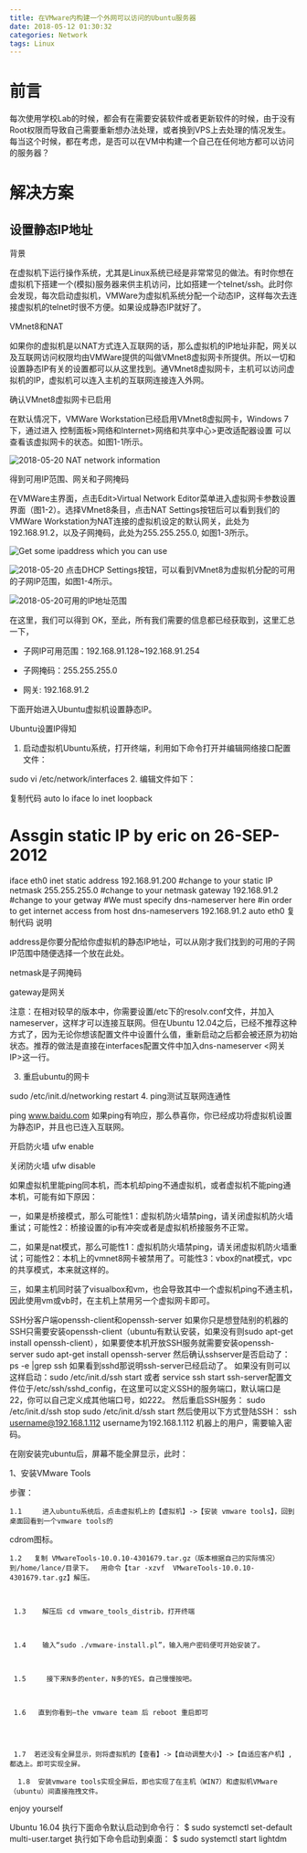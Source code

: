 ```yaml
---
title: 在VMware内构建一个外网可以访问的Ubuntu服务器
date: 2018-05-12 01:30:32
categories: Network
tags: Linux
---
```

# 前言
每次使用学校Lab的时候，都会有在需要安装软件或者更新软件的时候，由于没有Root权限而导致自己需要重新想办法处理，或者换到VPS上去处理的情况发生。每当这个时候，都在考虑，是否可以在VM中构建一个自己在任何地方都可以访问的服务器？
# 解决方案
## 设置静态IP地址
背景

在虚拟机下运行操作系统，尤其是Linux系统已经是非常常见的做法。有时你想在虚拟机下搭建一个(模拟)服务器来供主机访问，比如搭建一个telnet/ssh。此时你会发现，每次启动虚拟机，VMWare为虚拟机系统分配一个动态IP，这样每次去连接虚拟机的telnet时很不方便。如果设成静态IP就好了。

VMnet8和NAT

如果你的虚拟机是以NAT方式连入互联网的话，那么虚拟机的IP地址非配，网关以及互联网访问权限均由VMWare提供的叫做VMnet8虚拟网卡所提供。所以一切和设置静态IP有关的设置都可以从这里找到。通VMnet8虚拟网卡，主机可以访问虚拟机的IP，虚拟机可以连入主机的互联网连接连入外网。

确认VMnet8虚拟网卡已启用

在默认情况下，VMWare Workstation已经启用VMnet8虚拟网卡，Windows 7下，通过进入 控制面板>网络和Internet>网络和共享中心>更改适配器设置 可以查看该虚拟网卡的状态。如图1-1所示。

![2018-05-20 NAT network information](/images/in-post/2018-05-20NATNetworkInformation.png) 

得到可用IP范围、网关和子网掩码

在VMWare主界面，点击Edit>Virtual Network Editor菜单进入虚拟网卡参数设置界面（图1-2）。选择VMnet8条目，点击NAT Settings按钮后可以看到我们的VMWare Workstation为NAT连接的虚拟机设定的默认网关，此处为192.168.91.2，以及子网掩码，此处为255.255.255.0, 如图1-3所示。


![Get some ipaddress which you can use](/images/in-post/getSomeIpaddressWhichYouCanUse.png) 


![2018-05-20 ](/images/in-post/2018-05-20.png) 
点击DHCP Settings按钮，可以看到VMnet8为虚拟机分配的可用的子网IP范围，如图1-4所示。


![2018-05-20可用的IP地址范围](/images/in-post/2018-05-20可用的IP地址范围.png) 


在这里，我们可以得到
OK，至此，所有我们需要的信息都已经获取到，这里汇总一下，

- 子网IP可用范围：192.168.91.128~192.168.91.254

- 子网掩码：255.255.255.0

- 网关: 192.168.91.2

下面开始进入Ubuntu虚拟机设置静态IP。


Ubuntu设置IP得知

1. 启动虚拟机Ubuntu系统，打开终端，利用如下命令打开并编辑网络接口配置文件：

sudo vi /etc/network/interfaces
2. 编辑文件如下：

复制代码
auto lo
iface lo inet loopback

# Assgin static IP by eric on 26-SEP-2012
iface eth0 inet static
address 192.168.91.200 #change to your static IP
netmask 255.255.255.0  #change to your netmask
gateway 192.168.91.2    #change to your getway
#We must specify dns-nameserver here
#in order to get internet access from host
dns-nameservers 192.168.91.2
auto eth0
复制代码
说明

address是你要分配给你虚拟机的静态IP地址，可以从刚才我们找到的可用的子网IP范围中随便选择一个放在此处。

netmask是子网掩码

gateway是网关

注意：在相对较早的版本中，你需要设置/etc下的resolv.conf文件，并加入nameserver，这样才可以连接互联网。但在Ubuntu 12.04之后，已经不推荐这种方式了，因为无论你想该配置文件中设置什么值，重新启动之后都会被还原为初始状态。推荐的做法是直接在interfaces配置文件中加入dns-nameserver <网关IP>这一行。

3. 重启ubuntu的网卡

sudo /etc/init.d/networking restart
4. ping测试互联网连通性

ping www.baidu.com
如果ping有响应，那么恭喜你，你已经成功将虚拟机设置为静态IP，并且也已连入互联网。




开启防火墙
ufw enable

关闭防火墙
ufw disable



如果虚拟机里能ping同本机，而本机却ping不通虚拟机，或者虚拟机不能ping通本机，可能有如下原因：

一，如果是桥接模式，那么可能性1：虚拟机防火墙禁ping，请关闭虚拟机防火墙重试；可能性2：桥接设置的ip有冲突或者是虚拟机桥接服务不正常。

二，如果是nat模式，那么可能性1：虚拟机防火墙禁ping，请关闭虚拟机防火墙重试；可能性2：本机上的vmnet8网卡被禁用了。可能性3：vbox的nat模式，vpc的共享模式，本来就这样的。


三，如果主机同时装了visualbox和vm，也会导致其中一个虚拟机ping不通主机，因此使用vm或vb时，在主机上禁用另一个虚拟网卡即可。


SSH分客户端openssh-client和openssh-server
如果你只是想登陆别的机器的SSH只需要安装openssh-client（ubuntu有默认安装，如果没有则sudo 
apt-get install openssh-client），如果要使本机开放SSH服务就需要安装openssh-server
sudo apt-get install openssh-server
然后确认sshserver是否启动了：
ps -e |grep ssh
如果看到sshd那说明ssh-server已经启动了。
如果没有则可以这样启动：sudo /etc/init.d/ssh start 或者 service ssh start
ssh-server配置文件位于/etc/ssh/sshd_config，在这里可以定义SSH的服务端口，默认端口是22，你可以自己定义成其他端口号，如222。
然后重启SSH服务：
sudo 
/etc/init.d/ssh stop
sudo /etc/init.d/ssh start
然后使用以下方式登陆SSH：
ssh username@192.168.1.112 username为192.168.1.112 机器上的用户，需要输入密码。




在刚安装完ubuntu后，屏幕不能全屏显示，此时：

 1、安装VMware Tools

 

 步骤：
  

    1.1     进入ubuntu系统后，点击虚拟机上的【虚拟机】->【安装 vmware tools】，回到桌面回看到一个vmware tools的 

 cdrom图标。

 

    1.2   复制 VMwareTools-10.0.10-4301679.tar.gz（版本根据自己的实际情况） 到/home/lance/目录下。  用命令【tar -xzvf  VMwareTools-10.0.10-4301679.tar.gz】解压。

 

     1.3    解压后 cd vmware_tools_distrib，打开终端



     1.4    输入“sudo ./vmware-install.pl”，输入用户密码便可开始安装了。

 

     1.5     接下来N多的enter，N多的YES，自己慢慢按吧。

 

     1.6   直到你看到—the vmware team 后 reboot 重启即可




     1.7  若还没有全屏显示，则将虚拟机的【查看】->【自动调整大小】->【自适应客户机】,都选上。即可实现全屏。

      1.8  安装vmware tools实现全屏后，即也实现了在主机（WIN7）和虚拟机VMware （ubuntu）间直接拖拽文件。

enjoy yourself


Ubuntu 16.04 执行下面命令默认启动到命令行：
$ sudo systemctl set-default multi-user.target
执行如下命令启动到桌面：
$ sudo systemctl start lightdm
